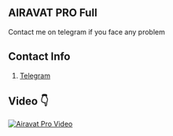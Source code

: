 ## AIRAVAT PRO Full

Contact me on telegram if you face any problem

## Contact Info 
 1. [Telegram](https://t.me/Dx_17)


## Video 👇
[![Airavat Pro Video](https://img.youtube.com/vi/wWjJjaJEVAg/0.jpg)](https://www.youtube.com/watch?v=wWjJjaJEVAg)




